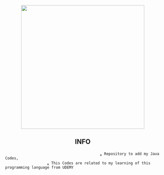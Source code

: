 ### <div align="center"> <img src="https://user-images.githubusercontent.com/78722016/136835588-f83494bc-4b45-4316-acf7-b4853ba84011.jpg" width="400"> </div>
## <div align="center"> INFO </div>
                                               ⁎ Repository to add my Java Codes,
                       ⁎ This Codes are related to my learning of this programming language from UDEMY  
